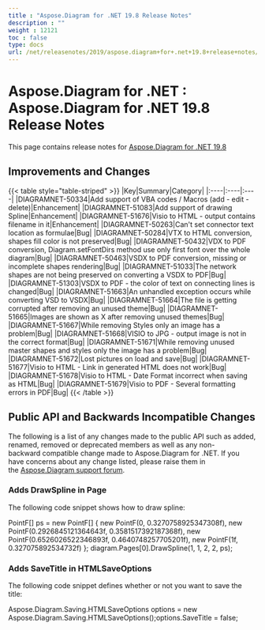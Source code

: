 ```yaml
---
title : "Aspose.Diagram for .NET 19.8 Release Notes" 
description : "" 
weight : 12121 
toc : false
type: docs
url: /net/releasenotes/2019/aspose.diagram+for+.net+19.8+release+notes/
---
```


# Aspose.Diagram for .NET : Aspose.Diagram for .NET 19.8 Release Notes


This page contains release notes for [Aspose.Diagram for .NET 19.8](https://www.nuget.org/packages/Aspose.Diagram/19.8.0)

## Improvements and Changes

{{< table style="table-striped" >}}
|Key|Summary|Category|
|:----|:----|:----|
|DIAGRAMNET-50334|Add support of VBA codes / Macros (add - edit - delete)|Enhancement|
|DIAGRAMNET-51083|Add support of drawing Spline|Enhancement|
|DIAGRAMNET-51676|Visio to HTML - output contains filename in it|Enhancement|
|DIAGRAMNET-50263|Can't set connector text location as formulae|Bug|
|DIAGRAMNET-50284|VTX to HTML conversion, shapes fill color is not preserved|Bug|
|DIAGRAMNET-50432|VDX to PDF conversion, Diagram.setFontDirs method use only first font over the whole diagram|Bug|
|DIAGRAMNET-50463|VSDX to PDF conversion, missing or incomplete shapes rendering|Bug|
|DIAGRAMNET-51033|The network shapes are not being preserved on converting a VSDX to PDF|Bug|
|DIAGRAMNET-51303|VSDX to PDF - the color of text on connecting lines is changed|Bug|
|DIAGRAMNET-51663|An unhandled exception occurs while converting VSD to VSDX|Bug|
|DIAGRAMNET-51664|The file is getting corrupted after removing an unused theme|Bug|
|DIAGRAMNET-51665|Images are shown as X after removing unused themes|Bug|
|DIAGRAMNET-51667|While removing Styles only an image has a problem|Bug|
|DIAGRAMNET-51668|VISIO to JPG - output image is not in the correct format|Bug|
|DIAGRAMNET-51671|While removing unused master shapes and styles only the image has a problem|Bug|
|DIAGRAMNET-51672|Lost pictures on load and save|Bug|
|DIAGRAMNET-51677|Visio to HTML - Link in generated HTML does not work|Bug|
|DIAGRAMNET-51678|Visio to HTML - Date Format incorrect when saving as HTML|Bug|
|DIAGRAMNET-51679|Visio to PDF - Several formatting errors in PDF|Bug|
{{< /table >}}

## Public API and Backwards Incompatible Changes

The following is a list of any changes made to the public API such as added, renamed, removed or deprecated members as well as any non-backward compatible change made to Aspose.Diagram for .NET. If you have concerns about any change listed, please raise them in the [Aspose.Diagram support forum](https://forum.aspose.com/c/diagram).

### Adds DrawSpline in Page

The following code snippet shows how to draw spline:

PointF\[\] ps = new PointF\[\] { new PointF(0, 0.3270758925347308f),                              new PointF(0.2926845121364643f, 0.3581517392187368f),                              new PointF(0.6526026522346893f, 0.4640748257705201f),                              new PointF(1f, 0.327075892534732f) };                             diagram.Pages\[0\].DrawSpline(1, 1, 2, 2, ps);

### Adds SaveTitle in HTMLSaveOptions

The following code snippet defines whether or not you want to save the title:

Aspose.Diagram.Saving.HTMLSaveOptions options = new Aspose.Diagram.Saving.HTMLSaveOptions();options.SaveTitle = false;

